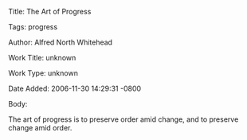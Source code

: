 Title:  The Art of Progress

Tags:   progress

Author: Alfred North Whitehead

Work Title: unknown

Work Type: unknown

Date Added: 2006-11-30 14:29:31 -0800

Body: 

The art of progress is to preserve order amid change, and to preserve change amid order.

